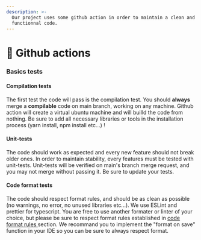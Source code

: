 ```yaml
---
description: >-
  Our project uses some github action in order to maintain a clean and
  functionnal code.
---
```


# 🚧 Github actions

### Basics tests

#### Compilation tests

The first test the code will pass is the compilation test. You should **always** merge a **compilable** code on main branch, working on any machine. Github action will create a virtual ubuntu machine and will builld the code from nothing. Be sure to add all necessary libraries or tools in the installation process (yarn install, npm install etc...) !

#### Unit-tests

The code should work as expected and every new feature should not break older ones. In order to maintain stability, every features must be tested with unit-tests. Unit-tests will be verified on  main's branch merge request, and you may not merge without passing it. Be sure to update your tests.

#### Code format tests

The code should respect format rules, and should be as clean as possible (no warnings, no error, no unused libraries etc...). We use ESLint and prettier for typescript. You are free to use another formater or linter of your choice, but please be sure to respect format rules established in [code format rules ](code-format-rules.md)section. We recommand you to implement the "format on save" function in your IDE so you can be sure to always respect format.
